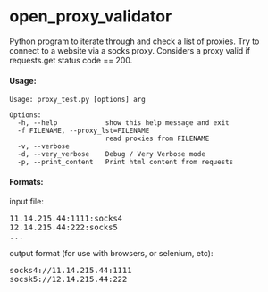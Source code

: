 # open_proxy_validator

Python program to iterate through and check a list of proxies. Try to connect to a website
via a socks proxy. Considers a proxy valid if requests.get status code == 200. 


#### Usage:

    Usage: proxy_test.py [options] arg
    
    Options:
      -h, --help            show this help message and exit
      -f FILENAME, --proxy_lst=FILENAME
                            read proxies from FILENAME
      -v, --verbose         
      -d, --very_verbose    Debug / Very Verbose mode
      -p, --print_content   Print html content from requests

#### Formats:

input file:

<pre>
11.14.215.44:1111:socks4
12.14.215.44:222:socks5
...
</pre>

output format (for use with browsers, or selenium, etc):

<pre>
socks4://11.14.215.44:1111
socsk5://12.14.215.44:222
</pre>
